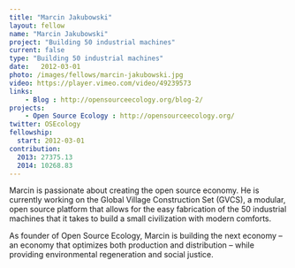 ```yaml
---
title: "Marcin Jakubowski"
layout: fellow
name: "Marcin Jakubowski"
project: "Building 50 industrial machines"
current: false
type: "Building 50 industrial machines"
date:   2012-03-01
photo: /images/fellows/marcin-jakubowski.jpg
video: https://player.vimeo.com/video/49239573
links:
    - Blog : http://opensourceecology.org/blog-2/
projects:
    - Open Source Ecology : http://opensourceecology.org/
twitter: OSEcology
fellowship:
  start: 2012-03-01
contribution:
  2013: 27375.13
  2014: 10268.83
---
```

Marcin is passionate about creating the open source economy. He is currently working on the Global Village Construction Set (GVCS), a modular, open source platform that allows for the easy fabrication of the 50 industrial machines that it takes to build a small civilization with modern comforts.

As founder of Open Source Ecology, Marcin is building the next economy – an economy that optimizes both production and distribution – while providing environmental regeneration and social justice.
